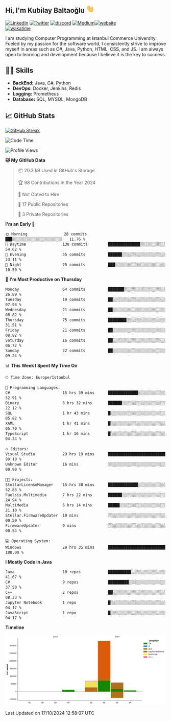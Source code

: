 <h2> Hi, I'm Kubilay Baltaoğlu <img src="https://raw.githubusercontent.com/ABSphreak/ABSphreak/master/gifs/Hi.gif" height="25px"></h2>

[![LinkedIn](https://img.shields.io/badge/LinkedIn-4682B4?style=for-the-badge&logo=linkedin&logoColor=white)](https://www.linkedin.com/in/kubilay-baltao%C4%9Flu-a16a40276/) [![Twitter](https://img.shields.io/badge/Twitter-1E90FF?style=for-the-badge&logo=twitter&logoColor=white)](https://twitter.com/PntherNN) [![discord](https://img.shields.io/badge/Discord-7289DA?style=for-the-badge&logo=discord&logoColor=white)](https://discordapp.com/users/418823231538200609) [![Medium](https://img.shields.io/badge/Medium-555555?style=for-the-badge&logo=medium&logoColor=white)](https://medium.com/@kubilaybaltaoglu)[![website](https://img.shields.io/badge/website-000000?style=for-the-badge&logo=About.me&logoColor=white)](https://pnternn.github.io/website/) <br>
[![wakatime](https://wakatime.com/badge/user/018cd354-516b-4075-b139-61022b14fded.svg)](https://wakatime.com/@018cd354-516b-4075-b139-61022b14fded)

I am studying Computer Programming at Istanbul Commerce University. Fueled by my passion for the software world, I consistently strive to improve myself in areas such as C#, Java, Python, HTML, CSS, and JS. I am always open to learning and development because I believe it is the key to success.

## 👨‍💻 Skills

-  **BackEnd:**  Java, C#, Python
-  **DevOps:**  Docker, Jenkins, Redis
-  **Logging:**  Prometheus
-  **Database:** SQL, MYSQL, MongoDB

## 📈 GitHub Stats

[![GitHub Streak](https://streak-stats.demolab.com?user=PnterNN&theme=transparent&hide_border=true)]([https://git.io/streak-stats](https://pnternn.github.io/website/))


<!--START_SECTION:waka-->
![Code Time](http://img.shields.io/badge/Code%20Time-593%20hrs%2023%20mins-blue)

![Profile Views](http://img.shields.io/badge/Profile%20Views-46-blue)

**🐱 My GitHub Data** 

> 📦 20.3 kB Used in GitHub's Storage 
 > 
> 🏆 98 Contributions in the Year 2024
 > 
> 🚫 Not Opted to Hire
 > 
> 📜 17 Public Repositories 
 > 
> 🔑 3 Private Repositories 
 > 
**I'm an Early 🐤** 

```text
🌞 Morning                28 commits          ███░░░░░░░░░░░░░░░░░░░░░░   11.76 % 
🌆 Daytime                130 commits         ██████████████░░░░░░░░░░░   54.62 % 
🌃 Evening                55 commits          ██████░░░░░░░░░░░░░░░░░░░   23.11 % 
🌙 Night                  25 commits          ███░░░░░░░░░░░░░░░░░░░░░░   10.50 % 
```
📅 **I'm Most Productive on Thursday** 

```text
Monday                   64 commits          ███████░░░░░░░░░░░░░░░░░░   26.89 % 
Tuesday                  19 commits          ██░░░░░░░░░░░░░░░░░░░░░░░   07.98 % 
Wednesday                21 commits          ██░░░░░░░░░░░░░░░░░░░░░░░   08.82 % 
Thursday                 75 commits          ████████░░░░░░░░░░░░░░░░░   31.51 % 
Friday                   21 commits          ██░░░░░░░░░░░░░░░░░░░░░░░   08.82 % 
Saturday                 16 commits          ██░░░░░░░░░░░░░░░░░░░░░░░   06.72 % 
Sunday                   22 commits          ██░░░░░░░░░░░░░░░░░░░░░░░   09.24 % 
```


📊 **This Week I Spent My Time On** 

```text
🕑︎ Time Zone: Europe/Istanbul

💬 Programming Languages: 
C#                       15 hrs 39 mins      █████████████░░░░░░░░░░░░   52.91 % 
Binary                   6 hrs 32 mins       ██████░░░░░░░░░░░░░░░░░░░   22.12 % 
SQL                      1 hr 43 mins        █░░░░░░░░░░░░░░░░░░░░░░░░   05.82 % 
XAML                     1 hr 41 mins        █░░░░░░░░░░░░░░░░░░░░░░░░   05.70 % 
TypeScript               1 hr 16 mins        █░░░░░░░░░░░░░░░░░░░░░░░░   04.34 % 

🔥 Editors: 
Visual Studio            29 hrs 19 mins      █████████████████████████   99.10 % 
Unknown Editor           16 mins             ░░░░░░░░░░░░░░░░░░░░░░░░░   00.90 % 

🐱‍💻 Projects: 
StellarLicenseManager    15 hrs 38 mins      █████████████░░░░░░░░░░░░   52.83 % 
Fuelsis.Multimedia       7 hrs 22 mins       ██████░░░░░░░░░░░░░░░░░░░   24.94 % 
MultiMedia               6 hrs 14 mins       █████░░░░░░░░░░░░░░░░░░░░   21.10 % 
Stellar.FirmwareUpdater  10 mins             ░░░░░░░░░░░░░░░░░░░░░░░░░   00.59 % 
FirmwareUpdater          9 mins              ░░░░░░░░░░░░░░░░░░░░░░░░░   00.54 % 

💻 Operating System: 
Windows                  29 hrs 35 mins      █████████████████████████   100.00 % 
```

**I Mostly Code in Java** 

```text
Java                     10 repos            ██████████░░░░░░░░░░░░░░░   41.67 % 
C#                       9 repos             █████████░░░░░░░░░░░░░░░░   37.50 % 
C++                      2 repos             ██░░░░░░░░░░░░░░░░░░░░░░░   08.33 % 
Jupyter Notebook         1 repo              █░░░░░░░░░░░░░░░░░░░░░░░░   04.17 % 
JavaScript               1 repo              █░░░░░░░░░░░░░░░░░░░░░░░░   04.17 % 
```



**Timeline**

![Lines of Code chart](https://raw.githubusercontent.com/PnterNN/PnterNN/main/assets/bar_graph.png)


 Last Updated on 17/10/2024 12:58:07 UTC
<!--END_SECTION:waka-->
